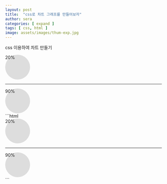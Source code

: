```yaml
---
layout: post
title:  "css로 차트 그래프를 만들어보자"
author: sera
categories: [ expand ]
tags: [ css, html ]
image: assets/images/thum-exp.jpg
---
```


css 이용하여 차트 만들기

<div class="pie-chart">
	<div class="pie less"> 
	<!-- if percentage <= 50% -->  
	<!-- rotate: -180 + ( 3.6 * percentage ) -->
		<div class="pie-piece" style="transform:rotate( -108deg )"></div> 
		<div class="pie-piece right"></div>
	</div>
	<div class="percentage">
		 20<span class="unit">%</span>
	</div>
</div>
	
<hr />

<div class="pie-chart">
	<div class="pie more"> <!-- 51% <= percentage < 100& -->  
		<!-- rotate: 3.6 * (percentage - 50 ) -->
		<div class="pie-piece" style="transform:rotate( 144.0deg )"></div> 
		<div class="pie-piece right"></div>
	</div>
	<div class="percentage">
		 90<span class="unit">%</span>
	</div>
</div>
```html
<div class="pie-chart">
	<div class="pie less"> 
	<!-- if percentage <= 50% -->  
	<!-- rotate: -180 + ( 3.6 * percentage ) -->
		<div class="pie-piece" style="transform:rotate( -108deg )"></div> 
		<div class="pie-piece right"></div>
	</div>
	<div class="percentage">
		 20<span class="unit">%</span>
	</div>
</div>
	
<hr />

<div class="pie-chart">
	<div class="pie more"> <!-- 51% <= percentage < 100& -->  
		<!-- rotate: 3.6 * (percentage - 50 ) -->
		<div class="pie-piece" style="transform:rotate( 144.0deg )"></div> 
		<div class="pie-piece right"></div>
	</div>
	<div class="percentage">
		 90<span class="unit">%</span>
	</div>
</div>
```
<style>
.pie-chart {
	position: relative;
	width: 80px;
	height: 80px;
	border-radius: 50%;
	background: #ddd;
 }

.pie {
	position: absolute;
	top: 0;
	left: 0;
	width: 100%;
	height: 100%;
}
.pie.less {
	clip: rect(0px, 80px, 80px, 40px);
}
.pie.more {
	clip: rect(0, 80px, 80px, 0);
}

.pie-piece {
	position: absolute;
	top: 0px;
	left: 0px;
	width: 100%;
	height: 100%;
	border-radius: 50%;
	background-color: #fc595d;
	clip: rect(0px, 80px, 80px, 40px);
}
.less .pie-piece.right {
	display: none;
}
.more .pie-piece.right {
	display: block;
}

.percentage {
	background: #fff;
	width: 70%;
	height: 70%;
	border-radius: 50%;
	position: absolute;
	top: 50%;
	left: 50%;
	transform: translate(-50%, -50%);
	display: flex;
	align-items: center;
	justify-content: center;
	color: #fc595d;
	font-size: 20px;
 }

.unit {
	font-size: 16px;
}

</style>

<!-- <script>
    const piePiece = document.querySelector(".pie.more .pie-piece");
    const percentage = document.querySelector(".percentage.more");
    
    console.log(percentage.dataset.num);
    
    function calPer(){        
        let calP2 = 3.6 * (percentage.dataset.num - 50);
        piePiece.style.transform = "rotate(calP2 deg)"
        console.log(calP2);
    }

    calPer();
</script> 

----
SCSS
----
@import 'mixin', 'function';

.pie-chart{
    position: relative;
	width: 80px;
	height: 80px;
	border-radius: 50%;
	background: #ddd;
    .pie{
        position: absolute;
        top: 0;
        left: 0;
        width: 100%;
        height: 100%;
        &.less {
            clip: rect(0px, 80px, 80px, 40px);
            &.right {
                display: none;
            }
        }  
        &.more{
            clip: rect(0, 80px, 80px, 0);
            .pie-piece{
                position: absolute;
                top: 0px;
                left: 0px;
                width: 100%;
                height: 100%;
                border-radius: 50%;
                background-color: #fc595d;
                clip: rect(0px, 80px, 80px, 40px);
                // @include calPercentage(90);
                // transform:rotate( calPer(90)deg );
                &.right{
                    display: block;
                }
            }
        }    
  
    }
    .percentage{
        background: #fff;
        width: 70%;
        height: 70%;
        border-radius: 50%;
        position: absolute;
        top: 50%;
        left: 50%;
        transform: translate(-50%, -50%);
        display: flex;
        align-items: center;
        justify-content: center;
        color: #fc595d;
        font-size: 20px;
        .unit{
            font-size: 16px;
        }
    }
}
----
_mixin
----
@mixin calPercentage($num){    
    // transform:rotate(calPer($num)deg);
    transform:rotate( 3.6 * ($num - 50)deg );
}
----
_function
----
@function calPer($num){
    @return 3.6 * ($num - 50);
}
-->


